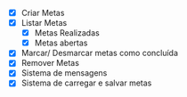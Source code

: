 - [x] Criar Metas
- [x] Listar Metas
     - [x] Metas Realizadas
     - [x] Metas abertas
- [x] Marcar/ Desmarcar metas como concluída
- [x] Remover Metas
- [x] Sistema de mensagens
- [x] Sistema de carregar e salvar metas

